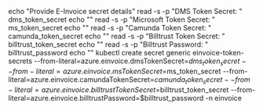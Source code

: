 echo "Provide E-Invoice secret details"
read -s -p "DMS Token Secret: " dms_token_secret
echo ""
read -s -p "Microsoft Token Secret: " ms_token_secret
echo ""
read -s -p "Camunda Token Secret: " camunda_token_secret
echo ""
read -s -p "Billtrust Token Secret: " billtrust_token_secret
echo ""
read -s -p "Billtrust Password: " billtrust_password
echo ""
kubectl create secret generic einvoice-token-secrets --from-literal=azure.einvoice.dmsTokenSecret=$dms_token_secret --from-literal=azure.einvoice.msTokenSecret=$ms_token_secret  --from-literal=azure.einvoice.camundaTokenSecret=$camunda_token_secret --from-literal=azure.einvoice.billtrustTokenSecret=$billtrust_token_secret --from-literal=azure.einvoice.billtrustPassword=$billtrust_password -n einvoice